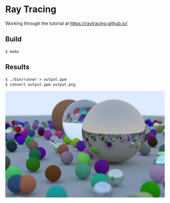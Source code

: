 # Ray Tracing

Working through the tutorial at https://raytracing.github.io/

## Build

    $ make

## Results

    $ ./bin/runner > output.ppm
    $ convert output.ppm output.png

![Image](output.png)

